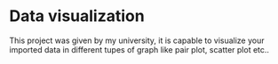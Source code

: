 # Data visualization 

This project was given by my university, it is capable to visualize your imported data in different tupes of graph like pair plot, scatter plot etc..
